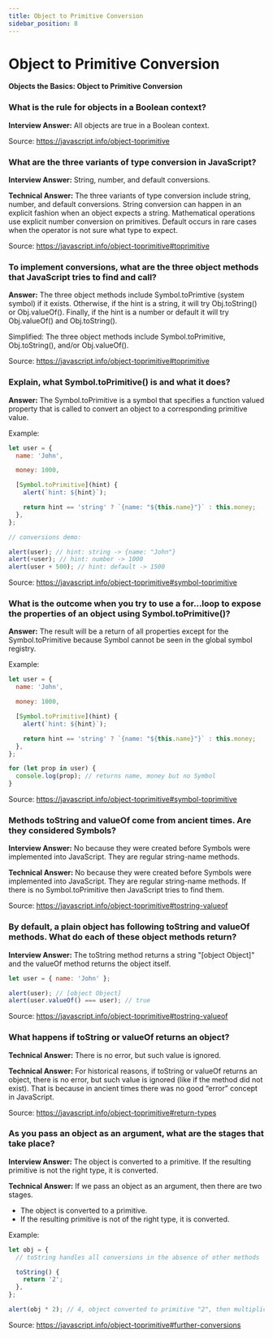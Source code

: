 ```yaml
---
title: Object to Primitive Conversion
sidebar_position: 8
---
```


# Object to Primitive Conversion

**Objects the Basics: Object to Primitive Conversion**

<head>
  <title>Object to Primitive Conversion - Interview Questions & Answers</title>
  <meta charSet="utf-8" />
</head>

### What is the rule for objects in a Boolean context?

**Interview Answer:** All objects are true in a Boolean context.

Source: <https://javascript.info/object-toprimitive>

### What are the three variants of type conversion in JavaScript?

**Interview Answer:** String, number, and default conversions.

**Technical Answer:** The three variants of type conversion include string, number, and default conversions. String conversion can happen in an explicit fashion when an object expects a string. Mathematical operations use explicit number conversion on primitives. Default occurs in rare cases when the operator is not sure what type to expect.

Source: <https://javascript.info/object-toprimitive#toprimitive>

### To implement conversions, what are the three object methods that JavaScript tries to find and call?

**Answer:** The three object methods include Symbol.toPrimtive (system symbol) if it exists. Otherwise, if the hint is a string, it will try Obj.toString() or Obj.valueOf(). Finally, if the hint is a number or default it will try Obj.valueOf() and Obj.toString().

Simplified: The three object methods include Symbol.toPrimitive, Obj.toString(), and/or Obj.valueOf().

Source: <https://javascript.info/object-toprimitive#toprimitive>

### Explain, what Symbol.toPrimitive() is and what it does?

**Answer:** The Symbol.toPrimitive is a symbol that specifies a function valued property that is called to convert an object to a corresponding primitive value.

Example:

```js
let user = {
  name: 'John',

  money: 1000,

  [Symbol.toPrimitive](hint) {
    alert(`hint: ${hint}`);

    return hint == 'string' ? `{name: "${this.name}"}` : this.money;
  },
};

// conversions demo:

alert(user); // hint: string -> {name: "John"}
alert(+user); // hint: number -> 1000
alert(user + 500); // hint: default -> 1500
```

Source: <https://javascript.info/object-toprimitive#symbol-toprimitive>

### What is the outcome when you try to use a for…loop to expose the properties of an object using Symbol.toPrimitive()?

**Answer:** The result will be a return of all properties except for the Symbol.toPrimitive because Symbol cannot be seen in the global symbol registry.

Example:

```js
let user = {
  name: 'John',

  money: 1000,

  [Symbol.toPrimitive](hint) {
    alert(`hint: ${hint}`);

    return hint == 'string' ? `{name: "${this.name}"}` : this.money;
  },
};

for (let prop in user) {
  console.log(prop); // returns name, money but no Symbol
}
```

Source: <https://javascript.info/object-toprimitive#symbol-toprimitive>

### Methods toString and valueOf come from ancient times. Are they considered Symbols?

**Interview Answer:** No because they were created before Symbols were implemented into JavaScript. They are regular string-name methods.

**Technical Answer:** No because they were created before Symbols were implemented into JavaScript. They are regular string-name methods. If there is no Symbol.toPrimitive then JavaScript tries to find them.

Source: <https://javascript.info/object-toprimitive#tostring-valueof>

### By default, a plain object has following toString and valueOf methods. What do each of these object methods return?

**Interview Answer:** The toString method returns a string "[object Object]" and the valueOf method returns the object itself.

```js
let user = { name: 'John' };

alert(user); // [object Object]
alert(user.valueOf() === user); // true
```

Source: <https://javascript.info/object-toprimitive#tostring-valueof>

### What happens if toString or valueOf returns an object?

**Technical Answer:** There is no error, but such value is ignored.

**Technical Answer:** For historical reasons, if toString or valueOf returns an object, there is no error, but such value is ignored (like if the method did not exist). That is because in ancient times there was no good “error” concept in JavaScript.

Source: <https://javascript.info/object-toprimitive#return-types>

### As you pass an object as an argument, what are the stages that take place?

**Interview Answer:** The object is converted to a primitive. If the resulting primitive is not the right type, it is converted.

**Technical Answer:** If we pass an object as an argument, then there are two stages.

- The object is converted to a primitive.
- If the resulting primitive is not of the right type, it is converted.

Example:

```js
let obj = {
  // toString handles all conversions in the absence of other methods

  toString() {
    return '2';
  },
};

alert(obj * 2); // 4, object converted to primitive "2", then multiplication made it a number
```

Source: <https://javascript.info/object-toprimitive#further-conversions>
